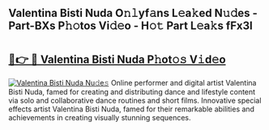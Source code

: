 ## Valentina Bisti Nuda O𝚗𝚕yf𝚊ns L𝚎a𝚔ed N𝚞𝚍es - Part-BXs P𝚑𝚘tos Vi𝚍𝚎o - H𝚘𝚝 Part L𝚎a𝚔s fFx3I

# <h2><a href="http://kf0ftnj.oniu.top/?m=Valentina+Bisti+Nuda">🔗👉 🔴 Valentina Bisti Nuda P𝚑ot𝚘𝚜 V𝚒d𝚎o</a></h2>

[![Valentina Bisti Nuda Nu𝚍e𝚜](https://i.imgur.com/0qMVB7G.gif)](http://kf0ftnj.oniu.top/?m=Valentina+Bisti+Nuda)
Online performer and digital artist Valentina Bisti Nuda, famed for creating and distributing dance and lifestyle content via solo and collaborative dance routines and short films. Innovative special effects artist Valentina Bisti Nuda, famed for their remarkable abilities and achievements in creating visually stunning sequences.  
